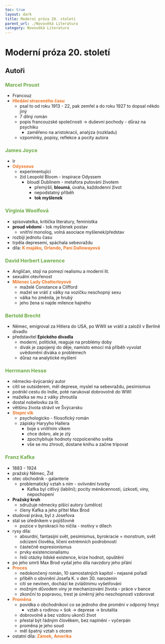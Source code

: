 ```yaml
---
toc: true
layout: dark
title: Moderní próza 20. století
parent_url: ./Novověká Literatura 
category: Novověká Literatura 
---
```


# Moderní próza 20. století

## Autoři

### <span style="color: #6CAA46">**Marcel Proust**</span>
* Francouz
* <span style="color: #EC7627">**Hledání straceného času**</span>
    * psal to od roku 1913 - 22, pak zemřel a do roku 1927 to dopsal někdo jiný
    * 7 dílný román
    * popis francouzské společnosti -> duševní pochody - důraz na psychiku
        * zaměřeno na aristokracii, analýza (rozkladu)
    * vzpomínky, popisy, reflekce a pocity autora

### <span style="color: #6CAA46">**James Joyce**</span>
* Ir
* <span style="color: #EC7627">**Odysseus**</span>
    * experimentující
    * žid Leopold Bloom - inspirace Odyssem
        * bloudí Dublinem - metafora putování životem
            * přemýšlí, **bloumá**, úvaha, každodenní život
            * nepodstatný příběh
            * **tok myšlenek**

### <span style="color: #6CAA46">**Virginia Woolfová**</span>
* spisovatelka, kritička literatury, feministka
* **proud vědomí** - tok myšlenek postav
    * vnitřní monolog, volná asociace myšlenek/představ
* rozbíjí jednotu času
* trpěla depresemi, spáchala sebevraždu
* díla: <span style="color: #EC7627">**K majáku**</span>, <span style="color: #EC7627">**Orlando**</span>, <span style="color: #EC7627">**Paní Dallowayová**</span>

### <span style="color: #6CAA46">**David Herbert Lawrence**</span>
* Angličan, stojí na pomezí realismu a moderní lit.
* sexuální otevřenost
* <span style="color: #EC7627">**Milenec Lady Chatterleyové**</span>
    * maželé Constance a Clifford
    * mažel se vrátí z války na vozíčku neschopný sexu
    * válka ho změnila, je hrubý
    * jeho žena si najde milence hajného

### <span style="color: #6CAA46">**Bertold Brecht**</span>
* Němec, emigroval za Hitlera do USA, po WWII se vrátil a založil v Berlíně divadlo
* představitel **Epického divadla**
    * moderní, politické, reaguje na problémy doby
    * divák je zapojený do děje, namísto emocí má příběh vyvolat uvědomění diváka o problémech
    * důraz na analytické myšlení

### <span style="color: #6CAA46">**Herrmann Hesse**</span>
* německo-švýcarský autor
* cítil se outsiderem, měl deprese, myslel na sebevraždu, pesimismus
* podnikl cestu do Indie, poté narukoval dobrovolně do WWI
* maželka se mu z války zhroutila
* dostal nobelovku za lit.
* většinu života strávil ve Švýcarsku
* <span style="color: #EC7627">**Stepní vlk**</span>
    * psychologicko - filosofický román
    * zápisky Haryyho Hallera
        * boje s vnitřním vlkem
        * chce dobro, ale je zlý
        * zpochybňuje hodnoty rozpolceného světa
        * vše se mu zhroutí, dostane knihu a začne tripovat

### <span style="color: #6CAA46">**Franz Kafka**</span>
* 1883 - 1924
* pražský Němec, Žid
* otec obchodník - galanterie
    * problematický vztah s ním - ovlivnění tvorby
        * Kafka byl citlivý (labilní); pocity méněcennosti, úzkosti, viny, nepochopení
* **Pražský kruh**
    * sdružuje německy píšící autory (umělce)
    * členy Kafka a jeho přítel Max Brod
* studoval práva, byl z Josefova
* stal se úředníkem v pojišťovně
    * pozice v byrokracii ho ničila - motivy v dílech
* rysy díla:
    * absurdní, fantasijní svět, pesimismus, byrokracie = monstrum, svět odcizení člověka, líčení extrémních podrobností
    * částečně expresionismus
    * prvky existencionalismu
    * řeší otázky lidské existence, krize hodnot, opuštění
* po jeho smrti Max Brod vydal jeho díla navzdory jeho přání
* <span style="color: #EC7627">**Proces**</span>
    * nedokončený román, 10 samostatných kapitol - nejasné pořadí
    * příběh o obvinění Josefa K. v den 30. narozenin
    * cítí se nevinen, dochází ke zvláštnímu vyšetřování
    * možným důvodem viny je mechanizování života - práce v bance
    * zkonční to popravou, trest je úměrný jeho neschopnosti vzdorovat
* <span style="color: #EC7627">**Proměna**</span>
    * povídka o obchodníkovi co se jednoho dne promění v odporný hmyz
        * vztah s rodinou = šok -> deprese -> brutalita
    * dobrovolně a bez vzdoru ukončí život
    * přestal být řádným člověkem, bez naplnění - vyčerpán
    * proměna je jeho soud
    * měl špatný vztah s otcem
* ostatní díla: <span style="color: #EC7627">**Zámek**</span>, <span style="color: #EC7627">**Amerika**</span>
